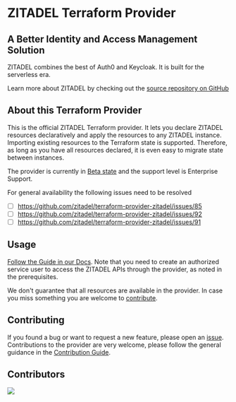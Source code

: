 # ZITADEL Terraform Provider

## A Better Identity and Access Management Solution

ZITADEL combines the best of Auth0 and Keycloak.
It is built for the serverless era.

Learn more about ZITADEL by checking out the [source repository on GitHub](https://github.com/zitadel/zitadel)

## About this Terraform Provider

This is the official ZITADEL Terraform provider.
It lets you declare ZITADEL resources declaratively and apply the resources to any ZITADEL instance.
Importing existing resources to the Terraform state is supported.
Therefore, as long as you have all resources declared, it is even easy to migrate state between instances.

The provider is currently in [Beta state](https://zitadel.com/docs/support/general) and the support level is Enterprise Support.

For general availability the following issues need to be resolved

- [ ] https://github.com/zitadel/terraform-provider-zitadel/issues/85
- [ ] https://github.com/zitadel/terraform-provider-zitadel/issues/92
- [ ] https://github.com/zitadel/terraform-provider-zitadel/issues/91

## Usage

[Follow the Guide in our Docs](https://zitadel.com/docs/guides/manage/terraform/basics).
Note that you need to create an authorized service user to access the ZITADEL APIs through the provider, as noted in the prerequisites.

We don't guarantee that all resources are available in the provider.
In case you miss something you are welcome to [contribute](#contributing).

## Contributing

If you found a bug or want to request a new feature, please open an [issue](https://github.com/zitadel/terraform-provider-zitadel/issues).
Contributions to the provider are very welcome, please follow the general guidance in the [Contribution Guide](https://github.com/zitadel/terraform-provider-zitadel/blob/main/CONTRIBUTING.md).

## Contributors

<a href="https://github.com/zitadel/terraform-provider-zitadel/graphs/contributors">
  <img src="https://contrib.rocks/image?repo=zitadel/terraform-provider-zitadel" />
</a>
